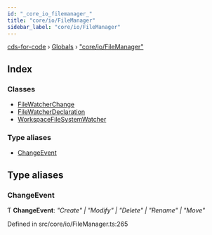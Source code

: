```yaml
---
id: "_core_io_filemanager_"
title: "core/io/FileManager"
sidebar_label: "core/io/FileManager"
---
```


[cds-for-code](../index.md) › [Globals](../globals.md) › ["core/io/FileManager"](_core_io_filemanager_.md)

## Index

### Classes

* [FileWatcherChange](../classes/_core_io_filemanager_.filewatcherchange.md)
* [FileWatcherDeclaration](../classes/_core_io_filemanager_.filewatcherdeclaration.md)
* [WorkspaceFileSystemWatcher](../classes/_core_io_filemanager_.workspacefilesystemwatcher.md)

### Type aliases

* [ChangeEvent](_core_io_filemanager_.md#changeevent)

## Type aliases

###  ChangeEvent

Ƭ **ChangeEvent**: *"Create" | "Modify" | "Delete" | "Rename" | "Move"*

Defined in src/core/io/FileManager.ts:265
